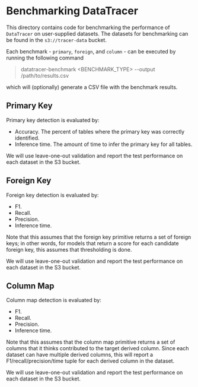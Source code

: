 # Benchmarking DataTracer
This directory contains code for benchmarking the performance of `DataTracer` 
on user-supplied datasets. The datasets for benchmarking can be found in the
`s3://tracer-data` bucket.

Each benchmark - `primary`, `foreign`, and `column` - can be executed by 
running the following command

> datatracer-benchmark <BENCHMARK_TYPE> --output /path/to/results.csv

which will (optionally) generate a CSV file with the benchmark results.

## Primary Key
Primary key detection is evaluated by:

 - Accuracy. The percent of tables where the primary key was correctly identified.
 - Inference time. The amount of time to infer the primary key for all tables.

We will use leave-one-out validation and report the test performance on each dataset
in the S3 bucket.

## Foreign Key
Foreign key detection is evaluated by:

 - F1.
 - Recall.
 - Precision.
 - Inference time.

Note that this assumes that the foreign key primitive returns a set of foreign keys;
in other words, for models that return a score for each candidate foreign key, this
assumes that thresholding is done.

We will use leave-one-out validation and report the test performance on each dataset
in the S3 bucket.

## Column Map
Column map detection is evaluated by:

 - F1.
 - Recall.
 - Precision.
 - Inference time.

Note that this assumes that the column map primitive returns a set of columns that it
thinks contributed to the target derived column. Since each dataset can have multiple
derived columns, this will report a F1/recall/precision/time tuple for each derived 
column in the dataset.

We will use leave-one-out validation and report the test performance on each dataset
in the S3 bucket.
